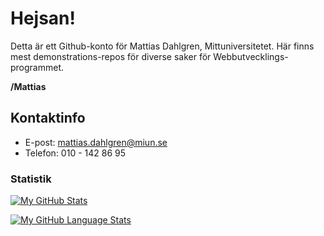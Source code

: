 # Hejsan!

Detta är ett Github-konto för Mattias Dahlgren, Mittuniversitetet.
Här finns mest demonstrations-repos för diverse saker för Webbutvecklings-programmet.

**/Mattias**

## Kontaktinfo
* E-post: mattias.dahlgren@miun.se
* Telefon: 010 - 142 86 95

### Statistik
[![My GitHub Stats](https://github-readme-stats.vercel.app/api/?username=matdah&count_private=true&showicons=true)]()

[![My GitHub Language Stats](https://github-readme-stats.vercel.app/api/top-langs/?username=matdah&langs_count=5)]()
